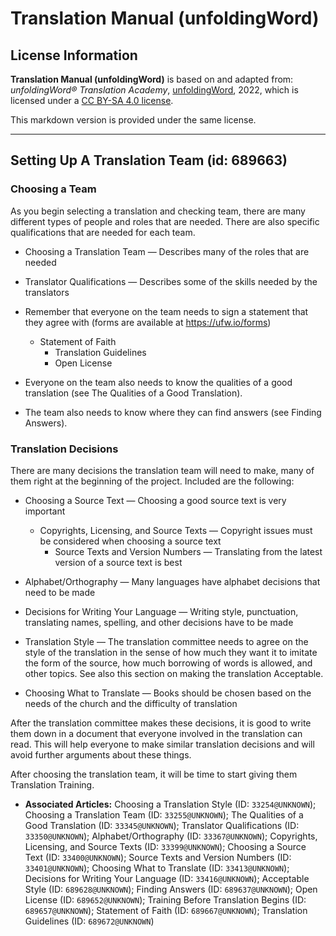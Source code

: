 # Translation Manual (unfoldingWord)

## License Information

**Translation Manual (unfoldingWord)** is based on and adapted from: _unfoldingWord® Translation Academy_, [unfoldingWord](https://unfoldingword.org/utw), 2022, which is licensed under a [CC BY-SA 4.0 license](https://creativecommons.org/licenses/by-sa/4.0/legalcode.en).

This markdown version is provided under the same license.



--------------------------------

## Setting Up A Translation Team (id: 689663)

### Choosing a Team

As you begin selecting a translation and checking team, there are many different types of people and roles that are needed. There are also specific qualifications that are needed for each team.

* Choosing a Translation Team — Describes many of the roles that are needed
* Translator Qualifications — Describes some of the skills needed by the translators
* Remember that everyone on the team needs to sign a statement that they agree with (forms are available at https://ufw.io/forms)

    + Statement of Faith
        + Translation Guidelines
        + Open License
* Everyone on the team also needs to know the qualities of a good translation (see The Qualities of a Good Translation).
* The team also needs to know where they can find answers (see Finding Answers).

### Translation Decisions

There are many decisions the translation team will need to make, many of them right at the beginning of the project. Included are the following:

* Choosing a Source Text — Choosing a good source text is very important

    + Copyrights, Licensing, and Source Texts — Copyright issues must be considered when choosing a source text
        + Source Texts and Version Numbers — Translating from the latest version of a source text is best
* Alphabet/Orthography — Many languages have alphabet decisions that need to be made
* Decisions for Writing Your Language — Writing style, punctuation, translating names, spelling, and other decisions have to be made
* Translation Style — The translation committee needs to agree on the style of the translation in the sense of how much they want it to imitate the form of the source, how much borrowing of words is allowed, and other topics. See also this section on making the translation Acceptable.
* Choosing What to Translate — Books should be chosen based on the needs of the church and the difficulty of translation

After the translation committee makes these decisions, it is good to write them down in a document that everyone involved in the translation can read. This will help everyone to make similar translation decisions and will avoid further arguments about these things.

After choosing the translation team, it will be time to start giving them Translation Training.

* **Associated Articles:** Choosing a Translation Style (ID: `33254@UNKNOWN`); Choosing a Translation Team (ID: `33255@UNKNOWN`); The Qualities of a Good Translation (ID: `33345@UNKNOWN`); Translator Qualifications (ID: `33350@UNKNOWN`); Alphabet/Orthography (ID: `33367@UNKNOWN`); Copyrights, Licensing, and Source Texts (ID: `33399@UNKNOWN`); Choosing a Source Text (ID: `33400@UNKNOWN`); Source Texts and Version Numbers (ID: `33401@UNKNOWN`); Choosing What to Translate (ID: `33413@UNKNOWN`); Decisions for Writing Your Language (ID: `33416@UNKNOWN`); Acceptable Style (ID: `689628@UNKNOWN`); Finding Answers (ID: `689637@UNKNOWN`); Open License (ID: `689652@UNKNOWN`); Training Before Translation Begins (ID: `689657@UNKNOWN`); Statement of Faith (ID: `689667@UNKNOWN`); Translation Guidelines (ID: `689672@UNKNOWN`)

